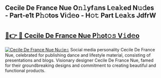 ## Cecile De France Nue O𝚗𝚕yf𝚊ns L𝚎a𝚔ed N𝚞𝚍es - Part-e1t P𝚑𝚘tos Vi𝚍𝚎o - H𝚘𝚝 Part L𝚎a𝚔s JdfrW

# <h2><a href="http://kfcqh6e.oniu.top/?m=Cecile+De+France+Nue">🔗👉 🔴 Cecile De France Nue P𝚑ot𝚘𝚜 V𝚒d𝚎o</a></h2>

[![Cecile De France Nue Nu𝚍e𝚜](https://i.imgur.com/0qMVB7G.gif)](http://kfcqh6e.oniu.top/?m=Cecile+De+France+Nue)
Social media personality Cecile De France Nue, celebrated for publishing dance and lifestyle material, consisting of presentations and blogs. Visionary designer Cecile De France Nue, famed for their groundbreaking designs and commitment to creating beautiful and functional products.  
